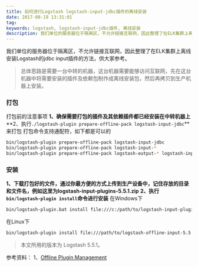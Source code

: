 ```yaml
---
title: 如何进行Logstash logstash-input-jdbc插件的离线安装
date: 2017-08-19 13:31:01
tag: 
keywords: logstash, logstash-input-jdbc插件, 离线安装
description: 我们单位的服务器位于隔离区，不允许链接互联网，因此整理了在ELK集群上离线安装Logstash的jdbc input插件的方法，供大家参考。
---
```


我们单位的服务器位于隔离区，不允许链接互联网，因此整理了在ELK集群上离线安装Logstash的jdbc input插件的方法，供大家参考。
> 总体思路是需要一台中转的机器，这台机器需要能够访问互联网，先在这台机器中将需要安装的插件及依赖包制作成离线安装包，然后再拷贝到生产机器上安装。


### 打包
打包前的注意事项
**1、确保需要打包的插件及其依赖插件都已经安装在中转机器上**
**2、执行```./logstash-plugin prepare-offline-pack logstash-input-jdbc```**来打包
打包命令支持通配符，如下都是可以的
```bash
bin/logstash-plugin prepare-offline-pack logstash-input-jdbc 
bin/logstash-plugin prepare-offline-pack logstash-input-* 
bin/logstash-plugin prepare-offline-pack logstash-output-* logstash-input-jdbc
```

### 安装
**1、下载打包好的文件，通过你最方便的方式上传到生产设备中，记住存放的目录和文件名，例如这里为logstash-input-plugins-5.5.1.zip**
**2、执行```bin/logstash-plugin install```命令进行安装**
在Windows下
```bash
bin/logstash-plugin.bat install file:///c:/path/to/logstash-input-plugins-5.5.1.zip
```
在Linux下
```bash
bin/logstash-plugin install file:///path/to/logstash-offline-input-5.5.1.zip
```
> 本文所用的版本为 Logstash 5.5.1。

参考资料：
1、[Offline Plugin Management](https://www.elastic.co/guide/en/logstash/current/offline-plugins.html)












